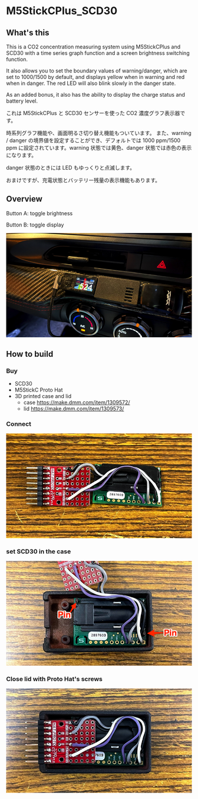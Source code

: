 # M5StickCPlus_SCD30

## What's this

This is a CO2 concentration measuring system using M5StickCPlus and SCD30 with a time series graph function and a screen brightness switching function.

It also allows you to set the boundary values of warning/danger, which are set to 1000/1500 by default, and displays yellow when in warning and red when in danger.
The red LED will also blink slowly in the danger state.

As an added bonus, it also has the ability to display the charge status and battery level.

これは M5StickCPlus と SCD30 センサーを使った CO2 濃度グラフ表示器です。

時系列グラフ機能や、画面明るさ切り替え機能もついています。
また、warning / danger の境界値を設定することができ、デフォルトでは 1000 ppm/1500 ppm に設定されています。warning 状態では黄色、danger 状態では赤色の表示になります。

danger 状態のときには LED もゆっくりと点滅します。

おまけですが、充電状態とバッテリー残量の表示機能もあります。

## Overview

Button A: toggle brightness

Button B: toggle display

![](imgs/car.png)

## How to build

### Buy

- SCD30
- M5StickC Proto Hat
- 3D printed case and lid
  - case https://make.dmm.com/item/1309572/
  - lid https://make.dmm.com/item/1309573/

### Connect

![](imgs/wire.png)

### set SCD30 in the case

![](imgs/sensor.png)

### Close lid with Proto Hat's screws

![](imgs/case.png)
